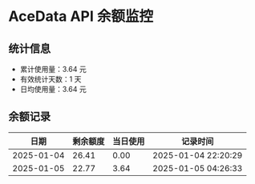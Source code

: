 # AceData API 余额监控

## 统计信息
- 累计使用量：3.64 元
- 有效统计天数：1 天
- 日均使用量：3.64 元

## 余额记录
|日期|剩余额度|当日使用|记录时间|
|---|---|---|---|
|2025-01-04|26.41|0.00|2025-01-04 22:20:29|
|2025-01-05|22.77|3.64|2025-01-05 04:26:33|

